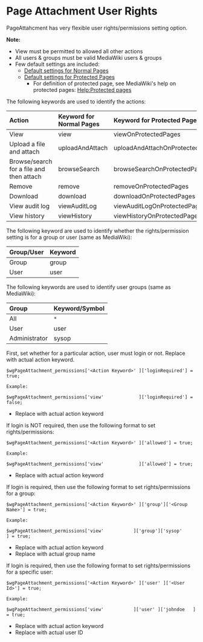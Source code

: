 # Page Attachment User Rights #
PageAttahcment has very flexible user rights/permissions setting option.

**Note:**
  * View must be permitted to allowed all other actions
  * All users & groups must be valid MediaWiki users & groups
  * Few default settings are included:
    * [Default settings for Normal Pages](PageAttachmentUserRightsOnNormalPages.md)
    * [Default settings for Protected Pages](PageAttachmentUserRightsOnProtectedPages.md)
      * For definition of protected page, see MediaWiki's help on protected pages: [Help:Protected pages](http://www.mediawiki.org/wiki/Help:Protected_pages)

The following keywords are used to identify the actions:

| **Action**                                 | **Keyword for Normal Pages**   | **Keyword for Protected Pages**    |
|:-------------------------------------------|:-------------------------------|:-----------------------------------|
| View                                       | view                           | viewOnProtectedPages               |
| Upload a file and attach                   | uploadAndAttach                | uploadAndAttachOnProtectedPages    |
| Browse/search for a file and then attach   | browseSearch                   | browseSearchOnProtectedPages       |
| Remove                                     | remove                         | removeOnProtectedPages             |
| Download                                   | download                       | downloadOnProtectedPages           |
| View audit log                             | viewAuditLog                   | viewAuditLogOnProtectedPages       |
| View history                               | viewHistory                    | viewHistoryOnProtectedPages        |


The following keyword are used to identify whether the rights/permission setting is for a group or user (same as MediaWiki):

| **Group/User**  | **Keyword** |
|:----------------|:------------|
| Group           | group       |
| User            | user        |


The following keywords are used to identify user groups (same as MediaWiki):

| **Group**       | **Keyword/Symbol** |
|:----------------|:-------------------|
| All             | `*`                |
| User            | user               |
| Administrator   | sysop              |


First, set whether for a particular action, user must login or not.  Replace <Action Keyword> with actual action keyword.

```
$wgPageAttachment_permissions['<Action Keyword>' ]['loginRequired'] = true;

Example:

$wgPageAttachment_permissions['view'             ]['loginRequired'] = false;

```
  * Replace <Action Keyword> with actual action keyword


If login is NOT required, then use the following format to set rights/permissions:

```
$wgPageAttachment_permissions['<Action Keyword>' ]['allowed'] = true;

Example:

$wgPageAttachment_permissions['view'             ]['allowed'] = true;

```
  * Replace <Action Keyword> with actual action keyword

If login is required, then use the following format to set rights/permissions for a group:

```
$wgPageAttachment_permissions['<Action Keyword>' ]['group']['<Group Name>'] = true;

Example:

$wgPageAttachment_permissions['view'           ]['group']['sysop'       ] = true;

```
  * Replace <Action Keyword> with actual action keyword
  * Replace <Group Name> with actual group name

If login is required, then use the following format to set rights/permissions for a specific user:

```
$wgPageAttachment_permissions['<Action Keyword>' ]['user' ]['<User Id>'] = true;

Example:

$wgPageAttachment_permissions['view'           ]['user' ]['johndoe   ] = true;

```
  * Replace <Action Keyword> with actual action keyword
  * Replace <User Id> with actual user ID
